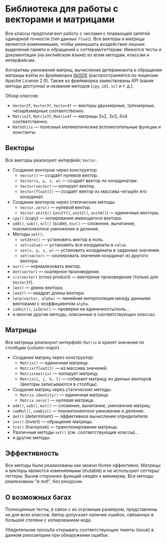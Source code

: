 # Библиотека для работы с векторами и матрицами
Все классы предполагают работу с числами с плавающей запятой одинарной точности (тип данных `float`).
Все векторы и матрицы являются изменяемыми, чтобы уменьшить воздействие лишних выделений памяти и обращений
к сеттерам/геттерам. Имеются тесты и документация (на английском языке) ко всем методам, классам и интерфейсам.

Алгоритмы умножения матриц, вычисления детерминанта и обращения матрицы взяты из фреймворка
[libGDX](https://github.com/libgdx/libgdx) (распространяется по лицензии Apache License 2.0). Также из
фреймворка заимствованы API (какие методы доступны) и названия методов (`cpy`, `idt`, `scl` и т. д.).

Обзор классов:
- `Vector2f`, `Vector3f`, `Vector4f` — векторы двухмерные, трёхмерные, четырёхмерные соответственно.
- `Matrix2f`, `Matrix3f`, `Matrix4f` — матрицы 2x2, 3x3, 4x4 соответственно.
- `MathUtils` — полезные математические вспомогательные функции и константы.

## Векторы
Все векторы реализуют интерфейс `Vector`.
- Создание векторов через конструктор:
  - `Vector()` — создаёт нулевой вектор.
  - `Vector(x, y, z, w)` — создаёт вектор по координатам.
  - `Vector(vector)` — копирует вектор.
  - `Vector(float[])` — создаёт вектор из массива четырёх его координат.
- Создание векторов через статические методы:
  - `Vector.zero()` — нулевой вектор.
  - `Vector.unitX()` (`unitY()`, `unitZ()`, `unitW()`) — единичные векторы.
- `cpy()` (copy) — копирование имеющегося вектора.
- `add()`, `sub()`, `scl()` (scale), `div()` — сложение, вычитание, покомпонентное умножение и деление.
- Методы `set()`:
  - `setZero()` — установить вектор в ноль.
  - `set(value)` — установить все координаты в `value`.
  - `set(x, y, z, w)` — установить координаты в заданные значения.
  - `set(vector)` — скопировать значения координат из другого вектора.
- `nor()` — нормализовать вектор.
- `dot(vector)` — скалярное произведение.
- `crs(vector)` (cross product) — векторное произведение (только для `Vector3f`).
- `len()` — длина вектора.
- `len2()` — квадрат длины вектора.
- `lerp(vector, alpha)` — линейная интерполяция между данными векторами с коэффициентом `alpha`.
- `isUnit()`, `isZero()` — проверки на единичность/ноль...
- и многие другие методы, описанные в соответствующих классах.

## Матрицы
Все матрицы реализуют интерфейс `Matrix` и хранят значения по столбцам (column-major).
- Создание матриц через конструктор:
  - `Matrix()` — единичная матрица.
  - `Matrix(float[])` — из массива значений.
  - `Matrix(matrix)` — копирует матрицу.
  - `Matrix(i, j, k, l)` — собирает матрицу из данных векторов (векторы записываются в столбцы).
- Создание матриц через статические методы:
  - `Matrix.identity()` — единичная матрица.
  - `Matrix.zero()` — нулевая матрица.
- `add()`, `sub()`, `mul()` — сложение, вычитание, умножение матриц.
- `comMul()`, `comDiv()` — покомпонентное умножение и деление.
- `det()` (determinant) — эффективное вычисление определителя.
- `inv()` (invert) — обращение матрицы.
- `tra()` (transpose) — транспонирование матрицы.
- Различные методы `set()` (см. соответствующие классы)...
- и другие методы.

## Эффективность
Все методы были реализованы как можно более эффективно. Матрицы и векторы являются изменяемыми (mutable)
и не используют сеттеры/геттеры. Вызов сторонних функций сведён к минимуму. Все методы реализованы
"в лоб", без рекурсии.

## О возможных багах
Полноценные тесты, в связи с их огромным размером, представлены не для всех классов.
Автор допускает наличие ошибок, связанных в большей степени с копированием кода.

Убедительная просьба открывать соответствующие тикеты (issue) в данном репозитории при обнаружении ошибок.
